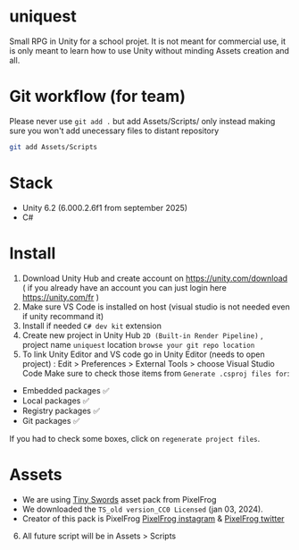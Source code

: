 # uniquest
Small RPG in Unity for a school projet. It is not meant for commercial use, it is only meant to learn how to use Unity without minding Assets creation and all.

# Git workflow (for team)
Please never use `git add .` but add Assets/Scripts/ only instead making sure you won't add unecessary files to distant repository
```bash
git add Assets/Scripts
```

# Stack 
- Unity 6.2 (6.000.2.6f1 from september 2025)
- C#

# Install
1. Download Unity Hub and create account on https://unity.com/download ( if you already have an account you can just login here https://unity.com/fr )
2. Make sure VS Code is installed on host (visual studio is not needed even if unity recommand it)
3. Install if needed `C# dev kit` extension
4. Create new project in Unity Hub `2D (Built-in Render Pipeline)` , project name `uniquest` location `browse your git repo location`
5. To link Unity Editor and VS code go in Unity Editor (needs to open project) : Edit > Preferences > External Tools > choose Visual Studio Code 
Make sure to check those items from `Generate .csproj files for`:
- Embedded packages ✅
- Local packages ✅
- Registry packages ✅
- Git packages ✅

If you had to check some boxes, click on `regenerate project files`.

# Assets 
- We are using [Tiny Swords](https://pixelfrog-assets.itch.io/tiny-swords) asset pack from PixelFrog
- We downloaded the `TS_old version_CC0 Licensed` (jan 03, 2024).
- Creator of this pack is PixelFrog [PixelFrog instagram](https://www.instagram.com/pixelfrogstudio/) & [PixelFrog twitter](https://x.com/PixelFrogStudio)

6. All future script will be in Assets > Scripts